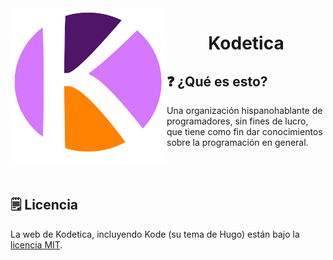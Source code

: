 <img src="./static/logo.png" width=250 height=250 alt="Logo de Kodetica" align="left"/>

<div>
    
   <h1 align="center">Kodetica</h1>
    
</div>

## :question: ¿Qué es esto?

Una organización hispanohablante de programadores, sin fines de lucro,
que tiene como fin dar conocimientos sobre la programación en general.

<br><br>

<!-- TODO: documentar funcionamiento acá para los redactores
> y el funcionamiento interno del tema para los interesados
> en contribuir con la página. -->

## :spiral_notepad: Licencia

La web de Kodetica, incluyendo Kode (su tema de Hugo) están
bajo la [licencia MIT](./LICENSE).
